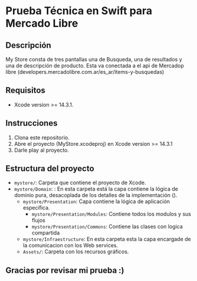 # Prueba Técnica en Swift para Mercado Libre

## Descripción
My Store consta de tres pantallas una de Busqueda, una de resultados y una de descripción de producto. Esta va conectada a el api de Mercadop libre  (developers.mercadolibre.com.ar/es_ar/items-y-busquedas) 

## Requisitos
- Xcode version >= 14.3.1.

## Instrucciones
1. Clona este repositorio.
2. Abre el proyecto (MyStore.xcodeproj) en Xcode version >= 14.3.1
4. Darle play al proyecto.

## Estructura del proyecto
- `mystore/`: Carpeta que contiene el proyecto de Xcode.
- `mystore/Domain`: : En esta carpeta está la capa contiene la lógica de dominio pura, desacoplada de los detalles de la implementación ().
  - `mystore/Presentation`:  Capa contiene la lógica de aplicación específica.
    - `mystore/Presentation/Modules`: Contiene todos los modulos y sus flujos
    -  `mystore/Presentation/Commons`: Contiene las clases con logica compartida
  - `mystore/Infraestructure`: En esta carpeta esta la capa encargade de la comunicacion con los Web services.
  - `Assets/`: Carpeta con los recursos gráficos.

## Gracias por revisar mi prueba :)
